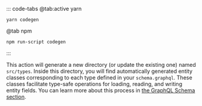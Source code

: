 ::: code-tabs
@tab:active yarn

```shell
yarn codegen
```

@tab npm

```shell
npm run-script codegen
```

:::

This action will generate a new directory (or update the existing one) named `src/types`. Inside this directory, you will find automatically generated entity classes corresponding to each type defined in your `schema.graphql`. These classes facilitate type-safe operations for loading, reading, and writing entity fields. You can learn more about this process in [the GraphQL Schema section](../../build/graphql).
